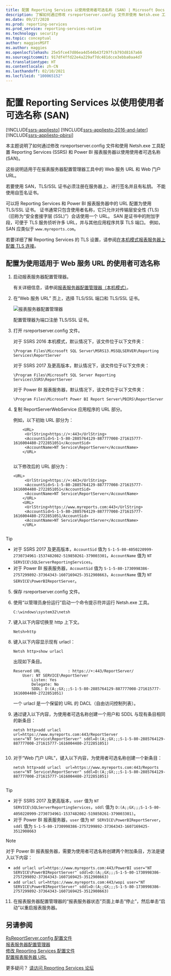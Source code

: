 ```yaml
---
title: 配置 Reporting Services 以使用使用者可选名称 (SAN) | Microsoft Docs
description: 了解如何通过修改 rsreportserver.config 文件并使用 Netsh.exe 工具来配置 SQL Server Reporting Services 和 Power BI 报表服务器以使用 SAN。
ms.date: 09/27/2020
ms.prod: reporting-services
ms.prod_service: reporting-services-native
ms.technology: security
ms.topic: conceptual
author: maggiesMSFT
ms.author: maggies
ms.openlocfilehash: 25e5fce47d86ea4d544b43f297fcb793d8167a66
ms.sourcegitcommit: 917df4ffd22e4a229af7dc481dcce3ebba0aa4d7
ms.translationtype: HT
ms.contentlocale: zh-CN
ms.lasthandoff: 02/10/2021
ms.locfileid: "100065152"
---
```

# <a name="configure-reporting-services-to-use-a-subject-alternative-name-san"></a>配置 Reporting Services 以使用使用者可选名称 (SAN)

[!INCLUDE[ssrs-appliesto](../../includes/ssrs-appliesto.md)] [!INCLUDE[ssrs-appliesto-2016-and-later](../../includes/ssrs-appliesto-2016-and-later.md)] [!INCLUDE[ssrs-appliesto-pbirsi](../../includes/ssrs-appliesto-pbirs.md)]

本主题说明了如何通过修改 rsreportserver.config 文件和使用 Netsh.exe 工具配置 Reporting Services (SSRS) 和 Power BI 报表服务器以使用使用者可选名称 (SAN)。

这些说明适用于在报表服务器配置管理器工具中的 Web 服务 URL 和 Web 门户 URL。

若要使用 SAN，TLS/SSL 证书必须注册在服务器上、进行签名并且有私钥。 不能使用自签名证书。

可以将 Reporting Services 和 Power BI 报表服务器中的 URL 配置为使用 TLS/SSL 证书。 证书通常只包含使用者名称，它只允许对传输层安全性 (TLS)（旧称为“安全套接字层 (SSL)”）会话使用一个 URL。 SAN 是证书中的附加字段，可便于 TLS 服务侦听许多 URL，并与其他应用程序共享 TLS 端口。 例如，SAN 应类似于 `www.myreports.com`。

若要详细了解 Reporting Services 的 TLS 设置，请参阅[在本机模式报表服务器上配置 TLS 连接](../../reporting-services/security/configure-ssl-connections-on-a-native-mode-report-server.md)。  
  
## <a name="configure-to-use-a-subject-alternative-name-for-web-service-url"></a>配置为使用适用于 Web 服务 URL 的使用者可选名称
  
1.  启动报表服务器配置管理器。  
  
     有关详细信息，请参阅[报表服务器配置管理器（本机模式）](../../reporting-services/install-windows/reporting-services-configuration-manager-native-mode.md)。  
  
2.  在“Web 服务 URL”  页上，选择 TLS/SSL 端口和 TLS/SSL 证书。  
  
     ![报表服务器配置管理器](../../reporting-services/report-server-sharepoint/media/reportingservices-configurationmanager.png "报表服务器配置管理器")  
  
     配置管理器为端口注册 TLS/SSL 证书。  
  
3.  打开 rsreportserver.config 文件。  
  
     对于 SSRS 2016 本机模式，默认情况下，该文件位于以下文件夹：  
  
    ```  
    \Program Files\Microsoft SQL Server\MSRS13.MSSQLSERVER\Reporting Services\ReportServer  
    ```  
  
     对于 SSRS 2017 及更高版本，默认情况下，该文件位于以下文件夹：  
  
    ```  
    \Program Files\Microsoft SQL Server Reporting Services\SSRS\ReportServer  
    ```  
    
     对于 Power BI 报表服务器，默认情况下，该文件位于以下文件夹：  
  
    ```  
    \Program Files\Microsoft Power BI Report Server\PBIRS\ReportServer  
    ```  
  
4.  复制 ReportServerWebService 应用程序的 URL 部分。
  
     例如，以下初始 URL 部分为：  
  
    ```  
        <URL>  
         <UrlString>https://+:443</UrlString>  
         <AccountSid>S-1-5-80-2885764129-887777008-271615777-1616004480-2722851051</AccountSid>  
         <AccountName>NT Service\ReportServer</AccountName>  
        </URL>  
  
    ```  
  
     以下修改后的 URL 部分为：
  
    ```  
    <URL>  
         <UrlString>https://+:443</UrlString>  
         <AccountSid>S-1-5-80-2885764129-887777008-271615777-1616004480-2722851051</AccountSid>  
         <AccountName>NT Service\ReportServer</AccountName>  
        </URL>  
        <URL>  
         <UrlString>https://www.myreports.com:443</UrlString>  
         <AccountSid>S-1-5-80-2885764129-887777008-271615777-1616004480-2722851051/AccountSid>  
         <AccountName>NT Service\ReportServer</AccountName>  
        </URL>  
  
    ```  
  
  > [!TIP]  
>  * 对于 SSRS 2017 及更高版本，`AccountSid` 值为 `S-1-5-80-4050220999-2730734961-1537482082-519850261-379003301`，`AccountName` 值为 `NT SERVICE\SQLServerReportingServices`。
>  * 对于 Power BI 报表服务器，`AccountSid` 值为 `S-1-5-80-1730998386-2757299892-37364343-1607169425-3512908663`，`AccountName` 值为 `NT SERVICE\PowerBIReportServer`。
  
5.  保存 rsreportserver.config 文件。  
  
6.  使用“以管理员身份运行”启动一个命令提示符并运行 Netsh.exe 工具。  
  
    ```  
    C:\windows\system32\netsh  
    ```  
  
7.  键入以下内容切换至 http 上下文。  
  
    ```  
    Netsh>http  
    ```  
  
8.  键入以下内容显示现有 urlacl：
  
    ```  
    Netsh http>show urlacl  
    ```  
  
     出现如下条目。  
  
    ```  
    Reserved URL            : https://+:443/ReportServer/  
        User: NT SERVICE\ReportServer  
            Listen: Yes  
            Delegate: No  
            SDDL: D:(A;;GX;;;S-1-5-80-2885764129-887777008-271615777-1616004480-2722851051)  
    ```  
  
     一个 urlacl 是一个保留的 URL 的 DACL（自由访问控制列表）。  
  
9. 通过键入以下内容，为使用者可选名称创建一个用户和 SDDL 与现有条目相同的新条目：  
  
    ```  
    netsh http>add urlacl  url=https://www.myreports.com:443/ReportServer    
    user="NT Service\ReportServer" sddl=D:(A;;GX;;;S-1-5-80-2885764129-887777008-271615777-1616004480-2722851051)  
  
    ```  
  
10. 对于“Web 门户 URL”，键入以下内容，为使用者可选名称创建一个新条目：

    ```  
    netsh http>add urlacl  url=https://www.myreports.com:443/Reports  
    user="NT Service\ReportServer" sddl=D:(A;;GX;;;S-1-5-80-2885764129-887777008-271615777-1616004480-2722851051)  
  
    ```  
> [!TIP]  
>  * 对于 SSRS 2017 及更高版本，`user` 值为 `NT SERVICE\SQLServerReportingServices`，`sddl` 值为 `D:(A;;GX;;;S-1-5-80-4050220999-2730734961-1537482082-519850261-379003301)`。
>  * 对于 Power BI 报表服务器，`user` 值为 `NT SERVICE\PowerBIReportServer`，`sddl` 值为 `S-1-5-80-1730998386-2757299892-37364343-1607169425-3512908663`

> [!NOTE]  
> 对于 Power BI 报表服务器，需要为使用者可选名称创建两个附加条目，方法是键入以下内容：
>  * `add urlacl url=https://www.myreports.com:443/PowerBI user="NT SERVICE\PowerBIReportServer" sddl=D:(A;;GX;;;S-1-5-80-1730998386-2757299892-37364343-1607169425-3512908663)`
>  * `add urlacl url=https://www.myreports.com:443/wopi user="NT SERVICE\PowerBIReportServer" sddl=D:(A;;GX;;;S-1-5-80-1730998386-2757299892-37364343-1607169425-3512908663)`

11. 在报表服务器配置管理器的“报表服务器状态”页面上单击“停止”，然后单击“启动”以重启报表服务器。  
  
## <a name="see-also"></a>另请参阅

 [RsReportServer.config 配置文件](../../reporting-services/report-server/rsreportserver-config-configuration-file.md)   
 [报表服务器配置管理器](../../reporting-services/install-windows/reporting-services-configuration-manager-native-mode.md)   
 [修改 Reporting Services 配置文件](../../reporting-services/report-server/modify-a-reporting-services-configuration-file-rsreportserver-config.md)   
 [配置报表服务器 URL](../../reporting-services/install-windows/configure-report-server-urls-ssrs-configuration-manager.md)

更多疑问？ [请访问 Reporting Services 论坛](https://go.microsoft.com/fwlink/?LinkId=620231)
